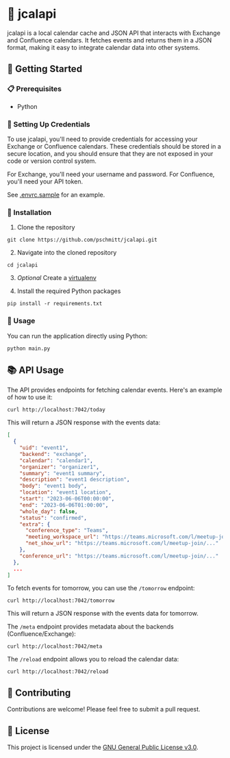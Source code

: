 # 📅 jcalapi

jcalapi is a local calendar cache and JSON API that interacts with Exchange and 
Confluence calendars. It fetches events and returns them in a JSON format, 
making it easy to integrate calendar data into other systems.

## 🚀 Getting Started

### 📋 Prerequisites

- Python

### 🔑 Setting Up Credentials

To use jcalapi, you'll need to provide credentials for accessing your Exchange 
or Confluence calendars. These credentials should be stored in a secure 
location, and you should ensure that they are not exposed in your code or 
version control system.

For Exchange, you'll need your username and password. 
For Confluence, you'll need your API token.

See [.envrc.sample](./envrc.sample) for an example.

### 💾 Installation

1. Clone the repository
```shell
git clone https://github.com/pschmitt/jcalapi.git
```

2. Navigate into the cloned repository
```shell
cd jcalapi
```

3. *Optional* Create a [virtualenv](https://docs.python.org/3/library/venv.html)

4. Install the required Python packages
```shell
pip install -r requirements.txt
```

### 🏃 Usage

You can run the application directly using Python:

```shell
python main.py
```

## 📚 API Usage

The API provides endpoints for fetching calendar events. Here's an example of how to use it:

```shell
curl http://localhost:7042/today
```

This will return a JSON response with the events data:

```json
[
  {
    "uid": "event1",
    "backend": "exchange",
    "calendar": "calendar1",
    "organizer": "organizer1",
    "summary": "event1 summary",
    "description": "event1 description",
    "body": "event1 body",
    "location": "event1 location",
    "start": "2023-06-06T00:00:00",
    "end": "2023-06-06T01:00:00",
    "whole_day": false,
    "status": "confirmed",
    "extra": {
      "conference_type": "Teams",
      "meeting_workspace_url": "https://teams.microsoft.com/l/meetup-join/...",
      "net_show_url": "https://teams.microsoft.com/l/meetup-join/..."
    },
    "conference_url": "https://teams.microsoft.com/l/meetup-join/..."
  },
  ...
]
```

To fetch events for tomorrow, you can use the `/tomorrow` endpoint:

```shell
curl http://localhost:7042/tomorrow
```

This will return a JSON response with the events data for tomorrow.

The `/meta` endpoint provides metadata about the backends (Confluence/Exchange):

```shell
curl http://localhost:7042/meta
```

The `/reload` endpoint allows you to reload the calendar data:

```shell
curl http://localhost:7042/reload
```

## 🤝 Contributing

Contributions are welcome! Please feel free to submit a pull request.

## 📄 License

This project is licensed under the [GNU General Public License v3.0](LICENSE).
